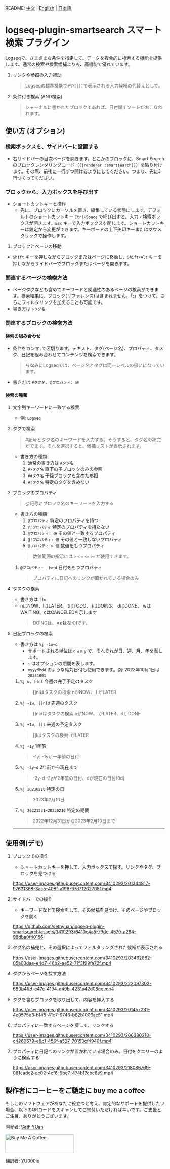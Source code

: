 README: [中文](README.md) | [English](README.en.md) | [日本語](README.ja.md)

# logseq-plugin-smartsearch **スマート検索 プラグイン**

Logseqで、さまざまな条件を指定して、データを複合的に検索する機能を提供します。通常の検索や検索候補よりも、高機能で優れています。

1. リンクや参照の入力補助
   > Logseqの標準機能で`#`や`[[]]`で表示される入力候補の代替えとして。
1. 条件付き検索 (AND検索)
   > ジャーナルに書かれたブロックであれば、日付順でソートがおこなわれます。

## 使い方 (オプション)

### 検索ボックスを、サイドバーに設置する

- 右サイドバーの目次ページを開きます。どこかのブロックに、Smart Searchのブロックレンダリングコード（`{{renderer :smartsearch}}`）を貼り付けます。その際、前後に一行ずつ開けるようにしてください。つまり、先に3行つくってください。

### ブロックから、入力ボックスを呼び出す

- ショートカットキーと操作
  - 先に、ブロックにカーソルを置き、編集している状態にします。デフォルトのショートカットキー `Ctrl+Space` で呼び出すと、入力・検索ボックスが開きます。`Esc` キーで入力ボックスを閉じます。ショートカットキーは設定から変更ができます。キーボードの上下矢印キーまたはマウスクリックで操作します。

1. ブロックとページの移動
  - `Shift` キーを押しながらブロックまたはページに移動し、`Shift+Alt` キーを押しながらサイドバーでブロックまたはページを開きます。

### 関連するページの検索方法

- ページタグなども含めてキーワードと関連性のあるページの検索ができます。検索結果に、ブロック(リファレンス)は含まれません。「;」をつけて、さらにフィルタリングを加えることも可能です。
- 書き方は `>タグ名`

### 関連するブロックの検索方法

#### 検索の組み合わせ

- 条件をカンマ`,`で区切ります。テキスト、タグ(ページ名)、プロパティ、タスク、日記を組み合わせてコンテンツを検索できます。
   > ちなみにLogseqでは、ページ名とタグは同一レベルの扱いになっています。
- 書き方は `#タグ名, @プロパティ: 値`

#### 検索の種類

1. 文字列キーワードに一致する検索
   - 例: `Logseq`

1. タグで検索
   > #記号とタグ名のキーワードを入力する。そうすると、タグ名の補完がでます。それを選択すると、候補リストが表示されます。
   - 書き方の種類
      1. 通常の書き方は `#タグ名`
      1. `#>タグ名` 直下の子ブロックのみの参照
      1. `##タグ名` 子孫ブロックも含めた参照
      1. `#!タグ名` 特定のタグを含めない

1. ブロックのプロパティ
   > @記号とブロック名のキーワードを入力する
   - 書き方の種類
      1. `@プロパティ` 特定のプロパティを持つ
      1. `@!プロパティ` 特定のプロパティを持たない
      1. `@プロパティ: 値` その値と一致するプロパティ
      1. `@!プロパティ: 値` その値と一致しないプロパティ
      1. `@プロパティ > 値` 数値をもつプロパティ
      > 数値範囲の指示には `>` `<` `=` `<=` `>=` が使用できます。

   1. `@プロパティ~ -1w~d` 日付をもつプロパティ
      > プロパティに日記へのリンクが置かれている場合のみ

1. タスクの検索
   - 書き方は `[]n`
   - nはNOW、lはLATER、 tはTODO、 iはDOING、 dはDONE、 wはWAITING、cはCANCELEDを示します
      > DOINGは、**※dはなくi**です。

1. 日記ブロックの検索
   - 書き方は `%j -1w~d`
      - サポートされる単位は `d` `w` `m` `y` で、それぞれが日、週、月、年を表します。
      - `~` はオプションの期間を表します。
      - `yyyyMMdd` のような絶対日付も使用できます。例: 2023年10月1日は`20231001`
   1. `%j w, []nl` 今週の完了予定のタスク
      > []nlはタスクの検索 nがNOW、 l がLATER
   1. `%j -1w, []nld` 先週のタスク
      > []nldはタスクの検索 nがNOW、lがLATER、dがDONE
   1. `%j +1w, []l` 来週の予定タスク
      > []lはタスクの検索 lがLATER
   1. `%j -1y` 1年前
      > -1y: -1yが一年前の日付
   1. `%j -2y~d` 2年前から現在まで
      > -2y-d -2yが2年前の日付、dが現在の日付(0d)
   1. `%j 20230210` 特定の日
      > 2023年2月10日
   1. `%j 20221231~20230210` 特定の期間
      > 2022年12月31日から2023年2月10日まで

   ---

## 使用例(デモ)

1. ブロックでの操作
   - ショートカットキーを押して、入力ボックスで探す。リンクやタグ、ブロックを見つける

    https://user-images.githubusercontent.com/3410293/201344817-97631368-3ac5-408f-a196-97d71202705f.mp4

1. サイドバーでの操作
   - キーワードなどで検索をして、その候補を見つけ、そのページやブロックを開く

    https://github.com/sethyuan/logseq-plugin-smartsearch/assets/3410293/6410c4a5-79dc-4570-a284-98dba0f40156

1. タグ名の補完と、その選択によってフィルタリングされた候補が表示される

   https://user-images.githubusercontent.com/3410293/203462882-05a03dae-e4d7-46b2-ae52-71f3f99fa72f.mp4

1. タグからページを探す方法

   https://user-images.githubusercontent.com/3410293/222097302-680b4ffd-e47c-4194-a49b-4231a42d08ee.mp4

1. タグを含むブロックを取り出して、内容を挿入する

   https://user-images.githubusercontent.com/3410293/201457231-4e0575e3-b145-41c7-9748-b82b1006ac51.mp4

1. プロパティに一致するページを探して、リンクする

   https://user-images.githubusercontent.com/3410293/206380210-c4260579-e6c1-456f-a527-70153cf4940f.mp4

1. プロパティに日記へのリンクが置かれている場合のみ。日付をクエリーのように検索する

   https://user-images.githubusercontent.com/3410293/218086769-081eadc2-ac02-4cf6-9be7-474b17cbc8e9.mp4

## 製作者にコーヒーをご馳走に buy me a coffee

もしこのソフトウェアがあなたに役立つと考え、肯定的なサポートを提供したい場合、以下のQRコードをスキャンしてご寄付いただければ幸いです。ご支援とご注目、ありがとうございます。

開発者: [Seth YUan](https://github.com/sethyuan)

<a href="https://www.buymeacoffee.com/sethyuan" target="_blank"><img src="https://cdn.buymeacoffee.com/buttons/v2/default-blue.png" alt="Buy Me A Coffee" style="height: 60px !important;width: 217px !important;" ></a>

翻訳者: [YU000jp](https://github.com/YU000jp)